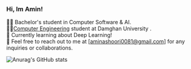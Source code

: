 ### Hi, Im Amin!

🧑‍💻 Bachelor's student in Computer Software & AI.<br>
👨‍🎓[Computer Engineering](https://en.wikipedia.org/wiki/Computer_engineering) student at Damghan University .<br>
💭 Currently learning about Deep Learning!<br>
📩 Feel free to reach out to me at [aminashoori0081@gmail.com] for any inquiries or collaborations.<br>

![Anurag's GitHub stats](https://github-readme-stats.vercel.app/api?username=AminAshoori&show_icons=true&theme=cobalt)
